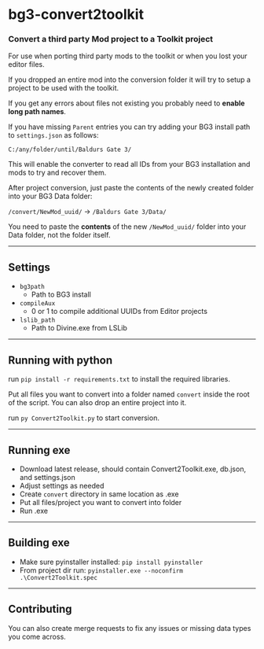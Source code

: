 # bg3-convert2toolkit
### Convert a third party Mod project to a Toolkit project
For use when porting third party mods to the toolkit or when you lost your editor files.

If you dropped an entire mod into the conversion folder it will try to setup a project to be used with the toolkit.

If you get any errors about files not existing you probably need to <b>enable long path names</b>.

If you have missing `Parent` entries you can try adding your BG3 install path to `settings.json` as follows: 

`C:/any/folder/until/Baldurs Gate 3/`

This will enable the converter to read all IDs from your BG3 installation and mods to try and recover them.

After project conversion, just paste the contents of the newly created folder into your BG3 Data folder:

`/convert/NewMod_uuid/` -> `/Baldurs Gate 3/Data/`

You need to paste the <b>contents</b> of the new `/NewMod_uuid/` folder into your Data folder, not the folder itself.


---
## Settings
- `bg3path`
  - Path to BG3 install
- `compileAux`
  - 0 or 1 to compile additional UUIDs from Editor projects
- `lslib_path`
  - Path to Divine.exe from LSLib


---
## Running with python
run `pip install -r requirements.txt` to install the required libraries.

Put all files you want to convert into a folder named `convert` inside the root of the script.
You can also drop an entire project into it.

run `py Convert2Toolkit.py` to start conversion.


---
## Running exe
- Download latest release, should contain Convert2Toolkit.exe, db.json, and settings.json
- Adjust settings as needed
- Create `convert` directory in same location as .exe
- Put all files/project you want to convert into folder
- Run .exe


---
## Building exe
- Make sure pyinstaller installed: `pip install pyinstaller`
- From project dir run: `pyinstaller.exe --noconfirm .\Convert2Toolkit.spec`


---
## Contributing
You can also create merge requests to fix any issues or missing data types you come across.